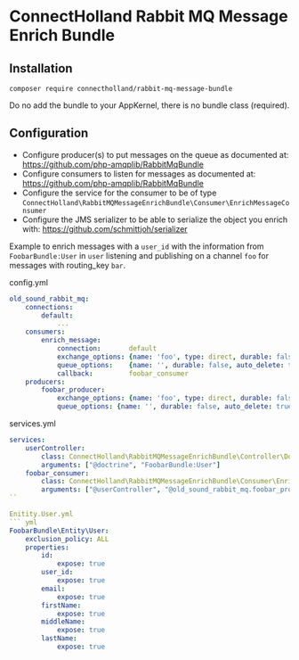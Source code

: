 # ConnectHolland Rabbit MQ Message Enrich Bundle

## Installation

```
composer require connectholland/rabbit-mq-message-bundle
```

Do no add the bundle to your AppKernel, there is no bundle class (required).

## Configuration

* Configure producer(s) to put messages on the queue as documented at: https://github.com/php-amqplib/RabbitMqBundle
* Configure consumers to listen for messages as documented at: https://github.com/php-amqplib/RabbitMqBundle
* Configure the service for the consumer to be of type ```ConnectHolland\RabbitMQMessageEnrichBundle\Consumer\EnrichMessageConsumer```
* Configure the JMS serializer to be able to serialize the object you enrich with: https://github.com/schmittjoh/serializer

Example to enrich messages with a ```user_id``` with the information from ```FoobarBundle:User``` in ```user``` listening and publishing on a channel ```foo``` for messages with routing_key ```bar```.

config.yml

``` yml
old_sound_rabbit_mq:
    connections:
        default:
            ...
    consumers:
        enrich_message:
            connection:       default
            exchange_options: {name: 'foo', type: direct, durable: false}
            queue_options:    {name: '', durable: false, auto_delete: true, exclusive: true, routing_keys:  ['bar']}
            callback:         foobar_consumer
    producers:
        foobar_producer:
            exchange_options: {name: 'foo', type: direct, durable: false}
            queue_options: {name: '', durable: false, auto_delete: true, exclusive: true}
```

services.yml
``` yml
services:
    userController:
        class: ConnectHolland\RabbitMQMessageEnrichBundle\Controller\DoctrineEnrichController
        arguments: ["@doctrine", "FoobarBundle:User"]
    foobar_consumer:
        class: ConnectHolland\RabbitMQMessageEnrichBundle\Consumer\EnrichMessageConsumer
        arguments: ["@userController", "@old_sound_rabbit_mq.foobar_producer_producer", "@jsm_serializer", "user_id", "user"]
``

Enitity.User.yml
``` yml
FoobarBundle\Entity\User:
    exclusion_policy: ALL
    properties:
        id:
            expose: true
        user_id:
            expose: true
        email:
            expose: true
        firstName:
            expose: true
        middleName:
            expose: true
        lastName:
            expose: true

```
